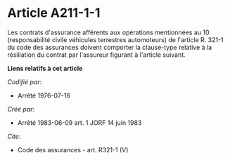 # Article A211-1-1

Les contrats d'assurance afférents aux opérations mentionnées au 10 (responsabilité civile véhicules terrestres automoteurs)
de l'article R. 321-1 du code des assurances doivent comporter la clause-type relative à la résiliation du contrat par
l'assureur figurant à l'article suivant.

**Liens relatifs à cet article**

_Codifié par_:

  - Arrêté 1976-07-16

_Créé par_:

  - Arrêté 1983-06-09 art. 1 JORF 14 juin 1983

_Cite_:

  - Code des assurances - art. R321-1 (V)
